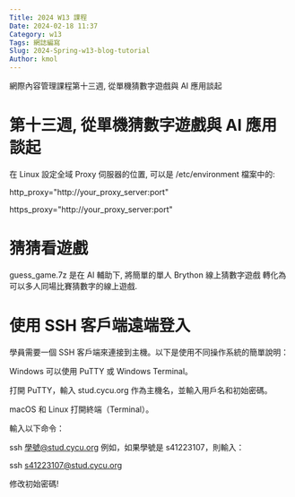 ```yaml
---
Title: 2024 W13 課程
Date: 2024-02-18 11:37
Category: w13
Tags: 網誌編寫
Slug: 2024-Spring-w13-blog-tutorial
Author: kmol
---
```


網際內容管理課程第十三週, 從單機猜數字遊戲與 AI 應用談起

<!-- PELICAN_END_SUMMARY -->

# 第十三週, 從單機猜數字遊戲與 AI 應用談起
在 Linux 設定全域 Proxy 伺服器的位置, 可以是 /etc/environment 檔案中的:

http_proxy="http://your_proxy_server:port"

https_proxy="http://your_proxy_server:port"

# 猜猜看遊戲
guess_game.7z 是在 AI 輔助下, 將簡單的單人 Brython 線上猜數字遊戲 轉化為可以多人同場比賽猜數字的線上遊戲.

# 使用 SSH 客戶端遠端登入
學員需要一個 SSH 客戶端來連接到主機。以下是使用不同操作系統的簡單說明：

Windows 可以使用 PuTTY 或 Windows Terminal。

打開 PuTTY，輸入 stud.cycu.org 作為主機名，並輸入用戶名和初始密碼。

macOS 和 Linux 打開終端（Terminal）。

輸入以下命令：

ssh 學號@stud.cycu.org 例如，如果學號是 s41223107，則輸入：

ssh s41223107@stud.cycu.org

修改初始密碼!